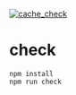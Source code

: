 [![cache_check](https://github.com/howyi/gha-hashfiles-parmission-check/actions/workflows/cache_check.yml/badge.svg)](https://github.com/howyi/gha-hashfiles-parmission-check/actions/workflows/cache_check.yml)

# check
```
npm install
npm run check
```